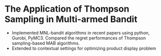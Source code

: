 # The Application of Thompson Sampling in Multi-armed Bandit
- Implemented MNL-bandit algorithms in recent papers using python, Gurobi, PyMC3. Compared the regret performances of Thompson sampling-based MAB algorithms. 
- Extended to contextual settings for optimizing product display problem
